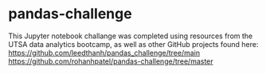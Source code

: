 # pandas-challenge

This Jupyter notebook challange was completed using resources from the UTSA data analytics bootcamp, as well as other GitHub projects found here:
https://github.com/leedthanh/pandas_challenge/tree/main
https://github.com/rohanhpatel/pandas-challenge/tree/master
